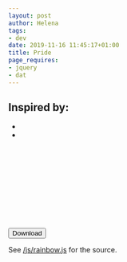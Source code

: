 ```yaml
---
layout: post
author: Helena
tags:
- dev
date: 2019-11-16 11:45:17+01:00
title: Pride
page_requires:
- jquery
- dat
---
```


Inspired by:
-
-
-


<svg id="plot" xmlns="http://www.w3.org/2000/svg" xmlns:xlink="http://www.w3.org/1999/xlink"/>

<button id="download">Download</button>
<script src="/js/download-svg.js"></script>
<script type="text/javascript">
bindDownloadButton("download", "plot");
</script>


<script src="/js/perlin.js"></script>
<script src="/js/lib.js"></script>
<script src="/js/rainbow.js"></script>
See [/js/rainbow.js](/js/rainbow.js) for the source.
